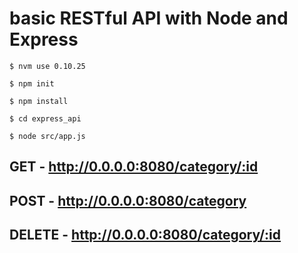 # basic RESTful API with Node and Express

`$ nvm use 0.10.25`

`$ npm init`

`$ npm install`

`$ cd express_api`

`$ node src/app.js`

## GET - http://0.0.0.0:8080/category/:id

## POST - http://0.0.0.0:8080/category

## DELETE - http://0.0.0.0:8080/category/:id